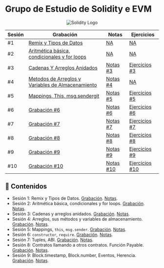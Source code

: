 # Grupo de Estudio de Solidity e EVM

<div align="center">
  <img alt="Solidity Logo" src="https://img.icons8.com/?size=100&id=HOqGCOyHDbd4&format=png&color=000000">
</div>

| Sesión | Grabación                                                                                                                     | Notas                                                               | Ejercicios                                                            |
| ------ | ----------------------------------------------------------------------------------------------------------------------------- | ------------------------------------------------------------------- | --------------------------------------------------------------------- |
| #1     | [Remix y Tipos de Datos](https://drive.google.com/drive/folders/1SCvD-wawI0VSMCB613eNNBZByiEyucAU)                            | [NA](#)                                                             | [NA](#)                                                               |
| #2     | [Aritmética básica, condicionales y for loops](https://drive.google.com/drive/folders/13zUgsUKhUY1k1XVueG_zi6e1HYiKa6wH)      | [NA](#)                                                             | [NA](#)                                                               |
| #3     | [Cadenas Y Arreglos Anidados](https://tinyurl.com/3p49m9jc)                                                                   | [Notas #3](./Material/Sesion3_Strings_Y_ArreglosAnidados/Notas/)    | [Ejercicios #3](./Material/Sesion3_Strings_Y_ArreglosAnidados/Retos/) |
| #4     | [Metodos de Arreglos y Variables de Almacenamiento](https://drive.google.com/drive/folders/1ZpbVLQhDL2A2odJdQEGbdqOm_MsIbq0w) | [Notas #4](./Material/Sesion4_StorageVariables_Mappings/Sesion4.md) | [NA](#)                                                               |
| #5     | [Mappings, This, msg.sendergit ](https://drive.google.com/drive/folders/1UIgXxMlRG7me6U0DpyGzKZeTCLvAaLz9)                    | [Notas #5](./Material/Sesion5_Mappings_MsgSender/Notas/)            | [Ejercicios #5](./Material/Sesion5_Mappings_MsgSender/Retos/)         |
| #6     | [Grabación #6](#)                                                                                                             | [Notas #6](#)                                                       | [Ejercicios #6](#)                                                    |
| #7     | [Grabación #7](#)                                                                                                             | [Notas #7](#)                                                       | [Ejercicios #7](#)                                                    |
| #8     | [Grabación #8](#)                                                                                                             | [Notas #8](#)                                                       | [Ejercicios #8](#)                                                    |
| #9     | [Grabación #9](#)                                                                                                             | [Notas #9](#)                                                       | [Ejercicios #9](#)                                                    |
| #10    | [Grabación #10](#)                                                                                                            | [Notas #10](#)                                                      | [Ejercicios #10](#)                                                   |

## 📖 Contenidos

- Sesión 1: Remix y Tipos de Datos. [Grabación](https://drive.google.com/drive/folders/1SCvD-wawI0VSMCB613eNNBZByiEyucAU). [Notas]().
- Sesión 2: Aritmética básica, condicionales y for loops. [Grabación](https://drive.google.com/drive/folders/13zUgsUKhUY1k1XVueG_zi6e1HYiKa6wH). [Notas]().
- Sesión 3: Cadenas y arreglos anidados. [Grabación](https://drive.google.com/drive/folders/1Otb9w5ep8_lyYzPd7p6GLpewRKCtrlTt). [Notas]().
- Sesión 4: Arreglos, sus métodos y variables de almacenamiento. [Grabación](https://drive.google.com/drive/folders/1ZpbVLQhDL2A2odJdQEGbdqOm_MsIbq0w). [Notas]().
- Sesión 5: Mappings, `this`, `msg.sender`. [Grabación](https://drive.google.com/drive/folders/1UIgXxMlRG7me6U0DpyGzKZeTCLvAaLz9). [Notas]().
- Sesión 6: `constructor`, `require`. [Grabación](https://drive.google.com/drive/folders/1bVR0tdlxrUbD1AQ7oJMhl277zTajf1ec). [Notas]().
- Sesión 7: Tuples, ABI. [Grabación](https://drive.google.com/drive/folders/1gR1-o637fwxVuqVhOp_bn6BujBbqaYfo). [Notas]().
- Sesión 8: Contratos llamando a otros contratos. Función Payable. [Grabación](https://drive.google.com/drive/folders/1Y6_W95gi72QuXj6AFVyTVRrGEDpRJYZv). [Notas]().
- Sesión 9: Block.timestamp, Block.number, Eventos, Herencia. [Grabación](https://drive.google.com/drive/folders/1FqiCO7VdXCkrDr8VNnqLtXRBRp8coX01). [Notas]().
